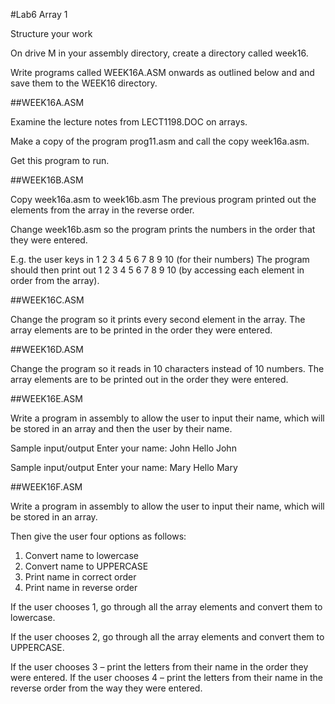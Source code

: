 #Lab6 Array 1

Structure your work

On drive M in your assembly directory, create a directory called week16.

Write programs called WEEK16A.ASM onwards as outlined below and and save them to the WEEK16 directory.


##WEEK16A.ASM

Examine the lecture notes from LECT1198.DOC  on arrays.

Make a copy of the program prog11.asm and call the copy week16a.asm.

Get this program to run.


##WEEK16B.ASM

Copy week16a.asm to week16b.asm
The previous program printed out the elements from the array in the reverse order.

Change week16b.asm so the program prints the numbers in the order that they were entered.

E.g. the user keys in 1 2 3 4 5 6 7 8 9 10 (for their numbers)
The program should then print out 1 2 3 4 5 6 7 8 9 10 (by accessing each element in order from the array).

##WEEK16C.ASM

Change the program so it prints every second element in the array. The array elements are to be printed in the order they were entered.

##WEEK16D.ASM

Change the program so it reads in 10 characters instead of 10 numbers. The array elements are to be printed out in the order they were entered.

 
##WEEK16E.ASM

Write a program in assembly to allow the user to input their name, which will be stored in an array and then the user by their name.

Sample input/output
Enter your name:
John
Hello John

Sample input/output
Enter your name:
Mary
Hello Mary

##WEEK16F.ASM

Write a program in assembly to allow the user to input their name, which will be stored in an array.

Then give the user four options as follows:

1. Convert name to lowercase
2. Convert name to UPPERCASE
3. Print name in correct order
4. Print name in reverse order

If the user chooses 1, go through all the array elements and convert them to lowercase.

If the user chooses 2, go through all the array elements and convert them to UPPERCASE.

If the user chooses 3 – print the letters from their name in the order they were entered.
If the user chooses 4 – print the letters from their name in the reverse order from the way they were entered.


